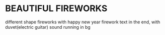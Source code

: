 # BEAUTIFUL FIREWORKS
 different shape fireworks with happy new year firework text in the end, with duvet(electric guitar) sound running in bg
